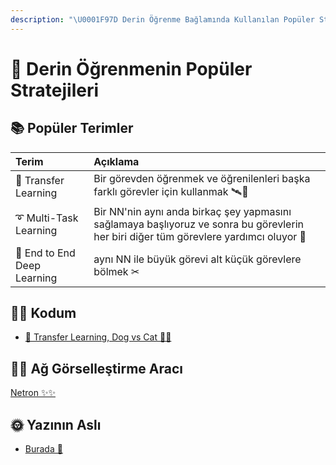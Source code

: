 ```yaml
---
description: "\U0001F97D Derin Öğrenme Bağlamında Kullanılan Popüler Stratejiler"
---
```


# 💄 Derin Öğrenmenin Popüler Stratejileri

## 📚 Popüler Terimler

| Terim | Açıklama |
| :--- | :--- |
| 🚙 Transfer Learning | Bir görevden öğrenmek ve öğrenilenleri başka farklı görevler için kullanmak 🛰🚙 |
| ➰ Multi-Task Learning | Bir NN'nin aynı anda birkaç şey yapmasını sağlamaya başlıyoruz ve sonra bu görevlerin her biri diğer tüm görevlere yardımcı oluyor 🚀 |
| 🏴 End to End Deep Learning | aynı NN ile büyük görevi alt küçük görevlere bölmek ✂ |

## 👩‍💻 Kodum

* [🚙 Transfer Learning, Dog vs Cat 🐶🐱](https://github.com/asmaamirkhan/DeepLearningNotes-tr/tree/9d09949ba381fe78e2467e73ef2879b1dec5b3c6/5-DLStratejileri/0-TransferLearningDogvsCat.ipynb)

## 👷‍♀️ Ağ Görselleştirme Aracı

[Netron ✨✨](https://github.com/lutzroeder/netron)

## 🌞 Yazının Aslı

* [Burada 🐾](https://dl.asmaamir.com/5-dlstrategies)

